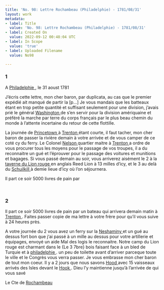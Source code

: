 ```yaml
---
title: 'No. 98: Lettre Rochambeau (Philadelphie) - 1781/08/31'
layout: work
metadata:
- label: Title
  value: 'No. 98: Lettre Rochambeau (Philadelphie) - 1781/08/31'
- label: Created On
  value: 2022-09-12 00:48:04 UTC
- label: In Scope
  value: 'true'
- label: Uploaded Filename
  value: No98

---
```

<div class="pages">
<div id="page-32541570">
<h3><a name="page-32541570">1</a></h3>
<div class="page-content">
<p>A <a href="../subjects/32162804.html" title="Philadelphia, Pennsylvania"> Philadelphie </a>, le 31 aoust 1781</p>
<p>J’écris cette lettre, mon cher baron, par <span class="line-break"> </span>duplicata, au cas que le premier expédié ait <span class="line-break"> </span>manqué de partir la <span class="unclear">[p...]</span> Je vous mandais <span class="line-break"> </span>que les batteaux étant en trop petite quantité <span class="line-break"> </span>et suffisant seulement pour une division, j’avais <span class="line-break"> </span>prié le général <a href="../subjects/32162841.html" title="George Washington; 1732-1799"> Washington </a> de s’en servir pour <span class="line-break"> </span>la division amériquaine et préféré la marche <span class="line-break"> </span>par terre du corps français par le plus beau <span class="line-break"> </span>chemin du monde à l’attente incertaine <span class="line-break"> </span>du retour de cette flottille.</p>
<p>La journée de <a href="../subjects/32163312.html" title="Princeton, New Jersey"> Princetown </a> à <a href="../subjects/32162954.html" title=" Trenton, New Jersey"> Trenton </a> étant<span class="line-break"> </span>courte, il faut tacher, mon cher baron de <span class="line-break"> </span>passer la rivière demain à votre arrivée <span class="line-break"> </span>et de vous camper de ce coté cy du ferry. <span class="line-break"> </span>Le Colonel <a href="../subjects/32163315.html" title="John Nielson; 1745-1833"> Nelson </a> quartier maitre à <a href="../subjects/32162954.html" title=" Trenton, New Jersey"> Trenton </a><span class="line-break"> </span>a ordre de vous procurer tous les moyens pour<span class="line-break"> </span>le passage de vos troupes, il a du reconnaitre<span class="line-break"> </span>un gué et l’éprouver pour le passage des<span class="line-break"> </span>voitures et munitions et bagages. Si vous passé<span class="line-break"> </span>demain au soir, vous arriverez aisément le 2<span class="line-break"> </span>à la <a href="../subjects/32162977.html" title="Red Lion Tavern "> taverne du Lion rouge </a> en anglais Reed<span class="line-break"> </span>Lion à 13 milles d’icy, et le 3 au delà du <a href="../subjects/32163314.html" title="Schuylkill River">  Schuilkill </a><span class="line-break"> </span>à demie lieue d’icy où l’on séjournera.</p>
<p>Il part ce soir 5000 livres de pain par </p>
</div>
</div>
<br />
<div id="page-32541571">
<h3><a name="page-32541571">2</a></h3>
<div class="page-content">
<p>Il part ce soir 5000 livres de pain par un <span class="line-break"> </span>bateau qui arrivera demain matin à <span class="line-break"> </span><a href="../subjects/32162954.html" title=" Trenton, New Jersey"> Trenton </a>. Faites passer copie de ma lettre à<span class="line-break"> </span>votre frère pour qu’il vous suive à 24 heures <span class="line-break"> </span>près.</p>
<p>A votre journée du 2 vous avez un ferry <span class="line-break"> </span>sur la <a href="../subjects/32163334.html" title="Neshaminy Creek"> Neshaminy </a> et un gué au dessus fort <span class="line-break"> </span>bon que j‘ai passé à un mille au dessus <span class="line-break"> </span>pour votre artillerie et équipages, envoyé un <span class="line-break"> </span>aide Mal des logis le reconnaitre. Notre <span class="line-break"> </span>camp du Lion rouge est charmant dans le<span class="line-break"> </span><span class="marginalia">{Le 3 7bre}</span><span class="line-break"> </span>bois faisant face à un bled de Turquie et à <a href="../subjects/32166153.html" title=" philadelphie "> philadelphie </a>.  un peu de toilette <span class="line-break"> </span>avant d’arriver parceque toute le ville <span class="line-break"> </span>et le Congrès vous verra passer. Je vous <span class="line-break"> </span>embrasse mon cher baron de tout mon coeur. <span class="line-break"> </span>Il y a 2 jours que nous savons <a href="../subjects/32162983.html" title="Samuel Hood; 1724-1816"> Hood </a> avec <span class="line-break"> </span>15 vaisseaux arrivés des Isles devant le <span class="line-break"> </span><a href="../subjects/32162958.html" title="Sandy Hook, New Jersey"> Hook </a>. Dieu l’y maintienne <span class="line-break"> </span>jusqu’à l’arrivée de qui vous savé</p>
<p>Le Cte de <a href="../subjects/32166229.html" title="Jean-Baptiste Donatien de Vimeur de Rochambeau; 1725-1807"> Rochambeau </a> <span class="line-break"> </span></p>
</div>
</div>
<br />
</div>
